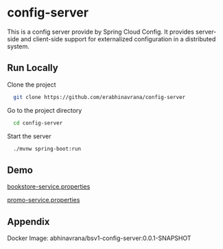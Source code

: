 
# config-server

This is a config server provide by Spring Cloud Config. It provides server-side and client-side support for externalized configuration in a distributed system.  


## Run Locally

Clone the project

```bash
  git clone https://github.com/erabhinavrana/config-server
```

Go to the project directory

```bash
  cd config-server
```

Start the server

```bash
  ./mvnw spring-boot:run
```


## Demo

[bookstore-service.properties](http://localhost:8888/bookstore-service/default)

[promo-service.properties](http://localhost:8888/promo-service/default)


## Appendix

Docker Image: abhinavrana/bsv1-config-server:0.0.1-SNAPSHOT

